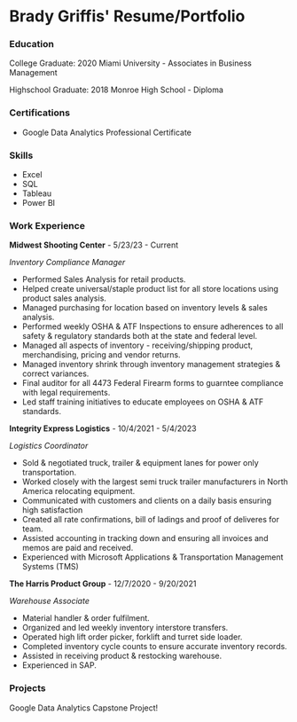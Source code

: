 # Brady Griffis' Resume/Portfolio

### Education
College Graduate: 2020
Miami University - Associates in Business Management

Highschool Graduate: 2018
Monroe High School - Diploma

### Certifications
- Google Data Analytics Professional Certificate

### Skills
- Excel
- SQL
- Tableau
- Power BI

### Work Experience
**Midwest Shooting Center** - 5/23/23 - Current

_Inventory Compliance Manager_
- Performed Sales Analysis for retail products.
- Helped create universal/staple product list for all store locations using product sales analysis.
- Managed purchasing for location based on inventory levels & sales analysis.
- Performed weekly OSHA & ATF Inspections to ensure adherences to all safety & regulatory standards both at the state and federal level.
- Managed all aspects of inventory - receiving/shipping product, merchandising, pricing and vendor returns.
- Managed inventory shrink through inventory management strategies & correct variances.
- Final auditor for all 4473 Federal Firearm forms to guarntee compliance with legal requirements.
- Led staff training initiatives to educate employees on OSHA & ATF standards.

**Integrity Express Logistics** - 10/4/2021 - 5/4/2023

_Logistics Coordinator_
- Sold & negotiated truck, trailer & equipment lanes for power only transportation.
- Worked closely with the largest semi truck trailer manufacturers in North America relocating equipment.
- Communicated with customers and clients on a daily basis ensuring high satisfaction
- Created all rate confirmations, bill of ladings and proof of deliveres for team.
- Assisted accounting in tracking down and ensuring all invoices and memos are paid and received.
- Experienced with Microsoft Applications & Transportation Management Systems (TMS)

**The Harris Product Group** - 12/7/2020 - 9/20/2021

_Warehouse Associate_
- Material handler & order fulfilment.
- Organized and led weekly inventory interstore transfers.
- Operated high lift order picker, forklift and turret side loader.
- Completed inventory cycle counts to ensure accurate inventory records.
- Assisted in receiving product & restocking warehouse.
- Experienced in SAP.

### Projects
Google Data Analytics Capstone Project!
